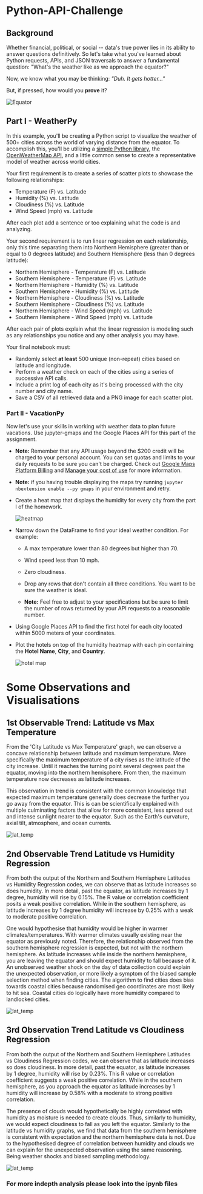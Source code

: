 # Python-API-Challenge

## Background

Whether financial, political, or social -- data's true power lies in its ability to answer questions definitively. So let's take what you've learned about Python requests, APIs, and JSON traversals to answer a fundamental question: "What's the weather like as we approach the equator?"

Now, we know what you may be thinking: _"Duh. It gets hotter..."_

But, if pressed, how would you **prove** it?

![Equator](Images/equatorsign.png)

## Part I - WeatherPy

In this example, you'll be creating a Python script to visualize the weather of 500+ cities across the world of varying distance from the equator. To accomplish this, you'll be utilizing a [simple Python library](https://pypi.python.org/pypi/citipy), the [OpenWeatherMap API](https://openweathermap.org/api), and a little common sense to create a representative model of weather across world cities.

Your first requirement is to create a series of scatter plots to showcase the following relationships:

* Temperature (F) vs. Latitude
* Humidity (%) vs. Latitude
* Cloudiness (%) vs. Latitude
* Wind Speed (mph) vs. Latitude

After each plot add a sentence or too explaining what the code is and analyzing.

Your second requirement is to run linear regression on each relationship, only this time separating them into Northern Hemisphere (greater than or equal to 0 degrees latitude) and Southern Hemisphere (less than 0 degrees latitude):

* Northern Hemisphere - Temperature (F) vs. Latitude
* Southern Hemisphere - Temperature (F) vs. Latitude
* Northern Hemisphere - Humidity (%) vs. Latitude
* Southern Hemisphere - Humidity (%) vs. Latitude
* Northern Hemisphere - Cloudiness (%) vs. Latitude
* Southern Hemisphere - Cloudiness (%) vs. Latitude
* Northern Hemisphere - Wind Speed (mph) vs. Latitude
* Southern Hemisphere - Wind Speed (mph) vs. Latitude

After each pair of plots explain what the linear regression is modeling such as any relationships you notice and any other analysis you may have.

Your final notebook must:

* Randomly select **at least** 500 unique (non-repeat) cities based on latitude and longitude.
* Perform a weather check on each of the cities using a series of successive API calls.
* Include a print log of each city as it's being processed with the city number and city name.
* Save a CSV of all retrieved data and a PNG image for each scatter plot.

### Part II - VacationPy

Now let's use your skills in working with weather data to plan future vacations. Use jupyter-gmaps and the Google Places API for this part of the assignment.

* **Note:** Remember that any API usage beyond the $200 credit will be charged to your personal account. You can set quotas and limits to your daily requests to be sure you can't be charged. Check out [Google Maps Platform Billing](https://developers.google.com/maps/billing/gmp-billing#monitor-and-restrict-consumption) and [Manage your cost of use](https://developers.google.com/maps/documentation/javascript/usage-and-billing#set-caps) for more information.

* **Note:** if you having trouble displaying the maps try running `jupyter nbextension enable --py gmaps` in your environment and retry.

* Create a heat map that displays the humidity for every city from the part I of the homework.

  ![heatmap](Images/heatmap.png)

* Narrow down the DataFrame to find your ideal weather condition. For example:

  * A max temperature lower than 80 degrees but higher than 70.

  * Wind speed less than 10 mph.

  * Zero cloudiness.

  * Drop any rows that don't contain all three conditions. You want to be sure the weather is ideal.

  * **Note:** Feel free to adjust to your specifications but be sure to limit the number of rows returned by your API requests to a reasonable number.

* Using Google Places API to find the first hotel for each city located within 5000 meters of your coordinates.

* Plot the hotels on top of the humidity heatmap with each pin containing the **Hotel Name**, **City**, and **Country**.

  ![hotel map](Images/hotel_map.png)

# Some Observations and Visualisations

## 1st Observable Trend: Latitude vs Max Temperature

From the 'City Latitude vs Max Temperature' graph, we can observe a concave relationship between latitude and maximum temperature. More specifically the maximum temperature of a city rises as the latitude of the city increase. Until it reaches the turning point several degrees past the equator, moving into the northern hemisphere. From then, the maximum temperature now decreases as latitude increases. 

This observation in trend is consistent with the common knowledge that expected maximum temperature generally does decrease the further you go away from the equator. This is can be scientifically explained with multiple culminating factors that allow for more consistent, less spread out and intense sunlight nearer to the equator. Such as the Earth's curvature, axial tilt, atmosphere, and ocean currents.

![lat_temp](WeatherPy/Output/Latitude_Max_Temp.png)

## 2nd Observable Trend Latitude vs Humidity Regression

From both the output of the Northern and Southern Hemisphere Latitudes vs Humidity Regression codes, we can observe that as latitude increases so does humidity. In more detail, past the equator, as latitude increases by 1 degree, humidity will rise by 0.15%. The R value or correlation coefficient posits a weak positive correlation. While in the southern hemisphere, as latitude increases by 1 degree humidity will increase by 0.25% with a weak to moderate positive correlation.

One would hypothesise that humidity would be higher in warmer climates/temperatures. With warmer climates usually existing near the equator as previously noted. Therefore, the relationship observed from the southern hemisphere regression is expected, but not with the northern hemisphere. As latitude increases while inside the northern hemisphere, you are leaving the equator and should expect humidity to fall because of it. An unobserved weather shock on the day of data collection could explain the unexpected observation, or more likely a symptom of the biased sample selection method when finding cities. The algorithm to find cities does bias towards coastal cities because randomised geo coordinates are most likely to hit sea. Coastal cities do logically have more humidity compared to landlocked cities.

![lat_temp](WeatherPy/Output/Latitude_Humidity.png)

## 3rd Observation Trend Latitude vs Cloudiness Regression

From both the output of the Northern and Southern Hemisphere Latitudes vs Cloudiness Regression codes, we can observe that as latitude increases so does cloudiness. In more detail, past the equator, as latitude increases by 1 degree, humidity will rise by 0.23%. This R value or correlation coefficient suggests a weak positive correlation. While in the southern hemisphere, as you approach the equator as latitude increases by 1 humidity will increase by 0.58% with a moderate to strong positive correlation. 

The presence of clouds would hypothetically be highly correlated with humidity as moisture is needed to create clouds. Thus, similarly to humidity, we would expect cloudiness to fall as you left the equator. Similarly to the latitude vs humidity graphs, we find that data from the southern hemisphere is consistent with expectation and the northern hemisphere data is not. Due to the hypothesised degree of correlation between humidity and clouds we can explain for the unexpected observation using the same reasoning. Being weather shocks and biased sampling methodology.

![lat_temp](WeatherPy/Output/Latitude_Cloudiness.png)


### For more indepth analysis please look into the ipynb files

